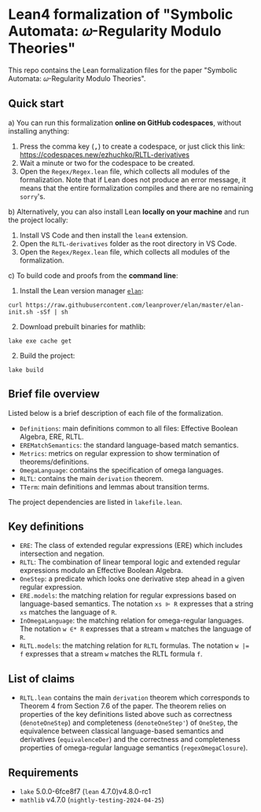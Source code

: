 # Lean4 formalization of "Symbolic Automata: 𝜔-Regularity Modulo Theories"

This repo contains the Lean formalization files for the paper "Symbolic Automata: 𝜔-Regularity Modulo Theories".

## Quick start

a) You can run this formalization **online on GitHub codespaces**, without installing anything:

  1. Press the comma key (<kbd>,</kbd>) to create a codespace, or just click this link: https://codespaces.new/ezhuchko/RLTL-derivatives
  2. Wait a minute or two for the codespace to be created.
  3. Open the `Regex/Regex.lean` file, which collects all modules of the formalization. Note that if Lean does not produce an error message, it means that the entire formalization compiles and there are no remaining `sorry`'s. 

b) Alternatively, you can also install Lean **locally on your machine** and run the project locally:

  1. Install VS Code and then install the `lean4` extension.
  2. Open the `RLTL-derivatives` folder as the root directory in VS Code.
  3. Open the `Regex/Regex.lean` file, which collects all modules of the formalization.

c) To build code and proofs from the **command line**:

  1. Install the Lean version manager [`elan`](https://github.com/leanprover/elan):
```shell
curl https://raw.githubusercontent.com/leanprover/elan/master/elan-init.sh -sSf | sh
```

  2. Download prebuilt binaries for mathlib:
```shell
lake exe cache get
```

  2. Build the project:
```shell
lake build
```

## Brief file overview

Listed below is a brief description of each file of the formalization.

- `Definitions`: main definitions common to all files: Effective Boolean Algebra, ERE, RLTL.
- `EREMatchSemantics`: the standard language-based match semantics.
- `Metrics`: metrics on regular expression to show termination of theorems/definitions.
- `OmegaLanguage`: contains the specification of omega languages.
- `RLTL`: contains the main `derivation` theorem.
- `TTerm`: main definitions and lemmas about transition terms.

The project dependencies are listed in `lakefile.lean`.

## Key definitions 

* `ERE`: The class of extended regular expressions (ERE) which includes intersection and negation.
* `RLTL`: The combination of linear temporal logic and extended regular expressions modulo an Effective Boolean Algebra.
* `OneStep`: a predicate which looks one derivative step ahead in a given regular expression.
* `ERE.models`: the matching relation for regular expressions based on language-based semantics. The notation `xs ⊫ R` expresses that a string `xs` matches the language of `R`. 
* `InOmegaLanguage`: the matching relation for omega-regular languages. The notation `w ∈* R` expresses that a stream `w` matches the language of `R`.
* `RLTL.models`: the matching relation for `RLTL` formulas. The notation `w |= f` expresses that a stream `w` matches the RLTL formula `f`.

## List of claims 

- `RLTL.lean` contains the main `derivation` theorem which corresponds to Theorem 4 from Section 7.6 of the paper. The theorem relies on properties of the key definitions listed above such as correctness (`denoteOneStep`) and completeness (`denoteOneStep'`) of `OneStep`, the equivalence between classical language-based semantics and derivatives (`equivalenceDer`) and the correctness and completeness properties of omega-regular language semantics (`regexOmegaClosure`). 

## Requirements 

- `lake` 5.0.0-6fce8f7 (`lean` 4.7.0)v4.8.0-rc1
- `mathlib` v4.7.0 (`nightly-testing-2024-04-25`)
